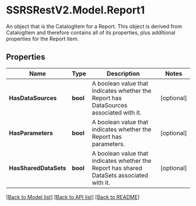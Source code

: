 # SSRSRestV2.Model.Report1
An object that is the CatalogItem for a Report. This object is derived from CatalogItem and therefore contains all of its properties, plus additional properties for the Report item.

## Properties

Name | Type | Description | Notes
------------ | ------------- | ------------- | -------------
**HasDataSources** | **bool** | A boolean value that indicates whether the Report has DataSources associated with it. | [optional] 
**HasParameters** | **bool** | A boolean value that indicates whether the Report has parameters. | [optional] 
**HasSharedDataSets** | **bool** | A boolean value that indicates whether the Report has shared DataSets associated with it. | [optional] 

[[Back to Model list]](../../README.md#documentation-for-models) [[Back to API list]](../../README.md#documentation-for-api-endpoints) [[Back to README]](../../README.md)

